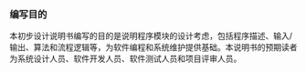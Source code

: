 ### 编写目的

本初步设计说明书编写的目的是说明程序模块的设计考虑，包括程序描述、输入/输出、算法和流程逻辑等，为软件编程和系统维护提供基础。本说明书的预期读者为系统设计人员、软件开发人员、软件测试人员和项目评审人员。

